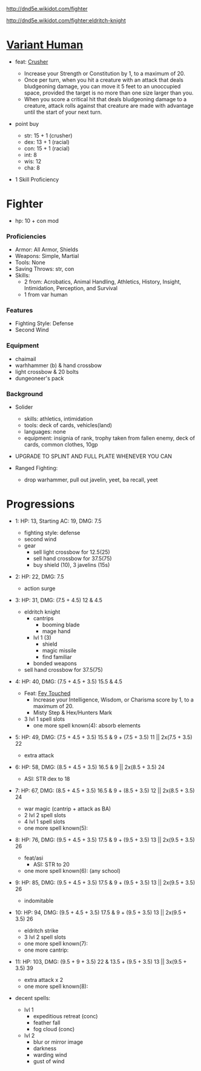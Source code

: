 http://dnd5e.wikidot.com/fighter

http://dnd5e.wikidot.com/fighter:eldritch-knight

# [Variant Human](http://dnd5e.wikidot.com/lineage:human-variant)
- feat: [Crusher](http://dnd5e.wikidot.com/feat:crusher)
    - Increase your Strength or Constitution by 1, to a maximum of 20.
    - Once per turn, when you hit a creature with an attack that deals bludgeoning damage, you can move it 5 feet to an unoccupied space, provided the target is no more than one size larger than you.
    - When you score a critical hit that deals bludgeoning damage to a creature, attack rolls against that creature are made with advantage until the start of your next turn.

- point buy
    - str: 15 + 1 (crusher)
    - dex: 13 + 1 (racial)
    - con: 15 + 1 (racial)
    - int: 8
    - wis: 12
    - cha: 8

+ 1 Skill Proficiency

# Fighter
- hp: 10 + con mod
### Proficiencies
- Armor: All Armor, Shields
- Weapons: Simple, Martial
- Tools: None
- Saving Throws: str, con
- Skills: 
    - 2 from: Acrobatics, Animal Handling, Athletics, History, Insight, Intimidation, Perception, and Survival
    - 1 from var human
### Features
- Fighting Style: Defense
- Second Wind
### Equipment
- chaimail
- warhhammer (b) & hand crossbow 
- light crossbow & 20 bolts
- dungeoneer's pack
### Background
- Solider
    - skills: athletics, intimidation
    - tools: deck of cards, vehicles(land)
    - languages: none
    - equipment: insignia of rank, trophy taken from fallen enemy, deck of cards, common clothes, 10gp

- UPGRADE TO SPLINT AND FULL PLATE WHENEVER YOU CAN
- Ranged Fighting:
    - drop warhammer, pull out javelin, yeet, ba recall, yeet

# Progressions
- 1: HP: 13, Starting AC: 19, DMG: 7.5
    - fighting style: defense
    - second wind
    - gear
        - sell light crossbow for 12.5(25)
        - sell hand crossbow for 37.5(75)
        - buy shield (10), 3 javelins (15s)
- 2: HP: 22, DMG: 7.5
    - action surge
- 3: HP: 31, DMG: (7.5 + 4.5) 12 & 4.5
    - eldritch knight
        - cantrips
            - booming blade
            - mage hand
        - lvl 1 (3)
            - shield
            - magic missile
            - find familiar
        - bonded weapons
    - sell hand crossbow for 37.5(75)
- 4: HP: 40, DMG: (7.5 + 4.5 + 3.5) 15.5 & 4.5
    - Feat: [Fey Touched](http://dnd5e.wikidot.com/feat:fey-touched)
        - Increase your Intelligence, Wisdom, or Charisma score by 1, to a maximum of 20.
        - Misty Step & Hex/Hunters Mark
    - 3 lvl 1 spell slots
        - one more spell known(4): absorb elements
- 5: HP: 49, DMG: (7.5 + 4.5 + 3.5) 15.5 & 9 + (7.5 + 3.5) 11 || 2x(7.5 + 3.5) 22
    - extra attack
- 6: HP: 58, DMG: (8.5 + 4.5 + 3.5) 16.5 & 9 || 2x(8.5 + 3.5) 24
    - ASI: STR dex to 18
- 7: HP: 67, DMG: (8.5 + 4.5 + 3.5) 16.5 & 9 + (8.5 + 3.5) 12 || 2x(8.5 + 3.5) 24
    - war magic (cantrip + attack as BA)
    - 2 lvl 2 spell slots
    - 4 lvl 1 spell slots
    - one more spell known(5):
- 8: HP: 76, DMG: (9.5 + 4.5 + 3.5) 17.5 & 9 + (9.5 + 3.5) 13 || 2x(9.5 + 3.5) 26
    - feat/asi
        - ASI: STR to 20
    - one more spell known(6): (any school)
- 9: HP: 85, DMG: (9.5 + 4.5 + 3.5) 17.5 & 9 + (9.5 + 3.5) 13 || 2x(9.5 + 3.5) 26
    - indomitable
- 10: HP: 94, DMG: (9.5 + 4.5 + 3.5) 17.5 & 9 + (9.5 + 3.5) 13 || 2x(9.5 + 3.5) 26
    - eldritch strike
    - 3 lvl 2 spell slots
    - one more spell known(7):
    - one more cantrip:
- 11: HP: 103, DMG: (9.5 + 9 + 3.5) 22 & 13.5 + (9.5 + 3.5) 13 || 3x(9.5 + 3.5) 39
    - extra attack x 2
    - one more spell known(8):

- decent spells:
    - lvl 1
        - expeditious retreat (conc)
        - feather fall
        - fog cloud (conc)
    - lvl 2
        - blur or mirror image
        - darkness
        - warding wind
        - gust of wind